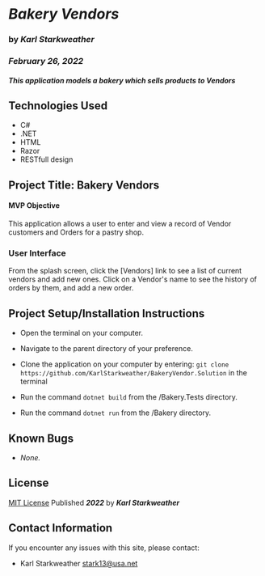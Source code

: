 # _**Bakery Vendors**_

### by _**Karl Starkweather**_

### _February 26, 2022_

#### _This application models a bakery which sells products to Vendors_


## Technologies Used

- C#
- .NET
- HTML
- Razor
- RESTfull design

## Project Title: Bakery Vendors

#### MVP Objective

This application allows a user to enter and view a record of Vendor customers and Orders for a pastry shop.

### User Interface

From the splash screen, click the [Vendors] link to see a list of current vendors and add new ones. Click on a Vendor's name to see the history of orders by them, and add a new order.

## Project Setup/Installation Instructions

- Open the terminal on your computer.
- Navigate to the parent directory of your preference.

- Clone the application on your computer by entering: 
```git clone https://github.com/KarlStarkweather/BakeryVendor.Solution```
in the terminal
- Run the command ```dotnet build``` from the /Bakery.Tests directory.
- Run the command ```dotnet run``` from the /Bakery directory.

## Known Bugs

- _None._

## License

[MIT License](https://opensource.org/licenses/MIT) Published _**2022**_ by _**Karl Starkweather**_

## Contact Information

If you encounter any issues with this site, please contact:

- Karl Starkweather [stark13@usa.net](mailto:stark13@usa.net)